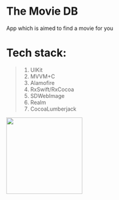 # The Movie DB
App which is aimed to find a movie for you

# Tech stack:
>1. UIKit
>2. MVVM+C
>3. Alamofire
>4. RxSwift/RxCocoa
>5. SDWebImage
>6. Realm 
>7. CocoaLumberjack


<img src="https://github.com/lemin07/The-Movie-DB/blob/main/The-Movie-DB/screen/Screenshot%202022-10-28%20at%2012.18.23.png" width="200px" />
